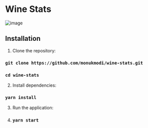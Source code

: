 # Wine Stats

![image](https://github.com/monukmodi/wine-stats/assets/22971983/1b8c1f56-1ca1-46ea-b222-c2eaa87aba74)


## Installation

1. Clone the repository:

### `git clone https://github.com/monukmodi/wine-stats.git`

### `cd wine-stats`

2. Install dependencies:

### `yarn install`

3. Run the application:
4. ### `yarn start`
